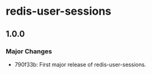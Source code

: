 # redis-user-sessions

## 1.0.0

### Major Changes

- 790f33b: First major release of redis-user-sessions.
